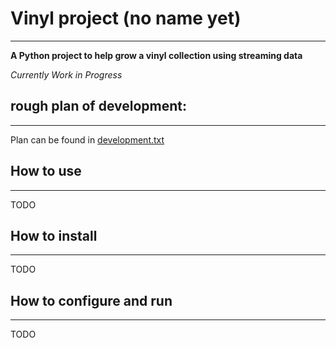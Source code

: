 # Vinyl project (no name yet)
---
**A Python project to help grow a vinyl collection using streaming data**

*Currently Work in Progress*

## rough plan of development:
---
Plan can be found in [development.txt](https://github.com/rzofchak8/development.txt)

## How to use
---
TODO

## How to install
---
TODO

## How to configure and run
---
TODO
